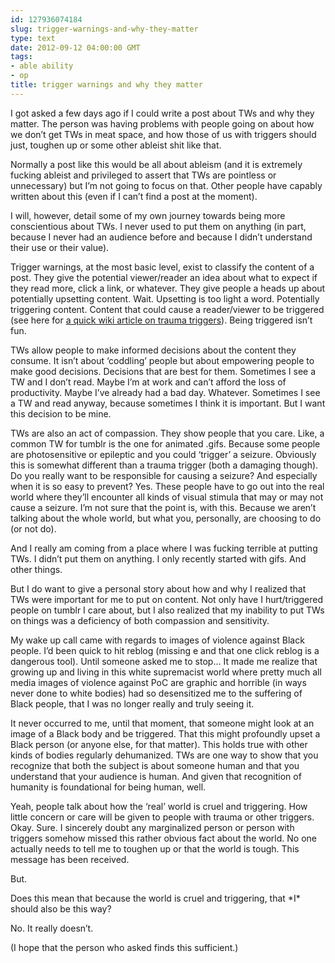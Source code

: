 ```yaml
---
id: 127936074184
slug: trigger-warnings-and-why-they-matter
type: text
date: 2012-09-12 04:00:00 GMT
tags:
- able ability
- op
title: trigger warnings and why they matter
---
```

I got asked a few days ago if I could write a post about TWs and why they matter. The person was having problems with people going on about how we don&#8217;t get TWs in meat space, and how those of us with triggers should just, toughen up or some other ableist shit like that. 

Normally a post like this would be all about ableism (and it is extremely fucking ableist and privileged to assert that TWs are pointless or unnecessary) but I&#8217;m not going to focus on that. Other people have capably written about this (even if I can&#8217;t find a post at the moment). 

I will, however, detail some of my own journey towards being more conscientious about TWs. I never used to put them on anything (in part, because I never had an audience before and because I didn&#8217;t understand their use or their value). 

Trigger warnings, at the most basic level, exist to classify the content of a post. They give the potential viewer/reader an idea about what to expect if they read more, click a link, or whatever. They give people a heads up about potentially upsetting content. Wait. Upsetting is too light a word. Potentially triggering content. Content that could cause a reader/viewer to be triggered (see here for <a href="http://en.wikipedia.org/wiki/Trauma_trigger" target="_blank">a quick wiki article on trauma triggers</a>). Being triggered isn&#8217;t fun. 

TWs allow people to make informed decisions about the content they consume. It isn&#8217;t about &#8216;coddling&#8217; people but about empowering people to make good decisions. Decisions that are best for them. Sometimes I see a TW and I don&#8217;t read. Maybe I&#8217;m at work and can&#8217;t afford the loss of productivity. Maybe I&#8217;ve already had a bad day. Whatever. Sometimes I see a TW and read anyway, because sometimes I think it is important. But I want this decision to be mine. 

TWs are also an act of compassion. They show people that you care. Like, a common TW for tumblr is the one for animated .gifs. Because some people are photosensitive or epileptic and you could &#8216;trigger&#8217; a seizure. Obviously this is somewhat different than a trauma trigger (both a damaging though). Do you really want to be responsible for causing a seizure? And especially when it is so easy to prevent? Yes. These people have to go out into the real world where they&#8217;ll encounter all kinds of visual stimula that may or may not cause a seizure. I&#8217;m not sure that the point is, with this. Because we aren&#8217;t talking about the whole world, but what you, personally, are choosing to do (or not do). 

And I really am coming from a place where I was fucking terrible at putting TWs. I didn&#8217;t put them on anything. I only recently started with gifs. And other things. 

But I do want to give a personal story about how and why I realized that TWs were important for me to put on content. Not only have I hurt/triggered people on tumblr I care about, but I also realized that my inability to put TWs on things was a deficiency of both compassion and sensitivity. 

My wake up call came with regards to images of violence against Black people. I&#8217;d been quick to hit reblog (missing e and that one click reblog is a dangerous tool). Until someone asked me to stop&#8230; It made me realize that growing up and living in this white supremacist world where pretty much all media images of violence against PoC are graphic and horrible (in ways never done to white bodies) had so desensitized me to the suffering of Black people, that I was no longer really and truly seeing it. 

It never occurred to me, until that moment, that someone might look at an image of a Black body and be triggered. That this might profoundly upset a Black person (or anyone else, for that matter). This holds true with other kinds of bodies regularly dehumanized. TWs are one way to show that you recognize that both the subject is about someone human and that you understand that your audience is human. And given that recognition of humanity is foundational for being human, well. 

Yeah, people talk about how the &#8216;real&#8217; world is cruel and triggering. How little concern or care will be given to people with trauma or other triggers. Okay. Sure. I sincerely doubt any marginalized person or person with triggers somehow missed this rather obvious fact about the world. No one actually needs to tell me to toughen up or that the world is tough. This message has been received. 

But. 

Does this mean that because the world is cruel and triggering, that \*I\* should also be this way? 

No. It really doesn&#8217;t. 

(I hope that the person who asked finds this sufficient.)